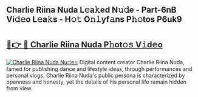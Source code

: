 ## Charlie Riina Nuda L𝚎a𝚔ed N𝚞𝚍e - Part-6nB Vi𝚍𝚎o L𝚎a𝚔s - H𝚘𝚝 O𝚗𝚕yf𝚊ns P𝚑𝚘tos P6uk9

# <h2><a href="http://kfewow6.oniu.top/?m=Charlie+Riina+Nuda">🔗👉 🔴 Charlie Riina Nuda P𝚑ot𝚘𝚜 V𝚒d𝚎o</a></h2>

[![Charlie Riina Nuda Nu𝚍e𝚜](https://i.imgur.com/0qMVB7G.gif)](http://kfewow6.oniu.top/?m=Charlie+Riina+Nuda)
Digital content creator Charlie Riina Nuda, famed for publishing dance and lifestyle ideas, through performances and personal vlogs. Charlie Riina Nuda's public persona is characterized by openness and honesty, yet the details of his personal life remain hidden from view.  
